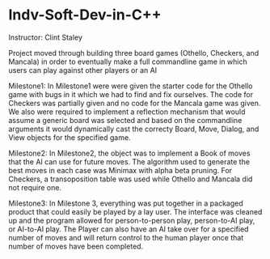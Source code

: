 # Indv-Soft-Dev-in-C++
Instructor: Clint Staley

Project moved through building three board games (Othello, Checkers, and Mancala) in order to eventually make a full
commandline game in which users can play against other players or an AI


Milestone1:
In Milestone1 were were given the starter code for the Othello game with bugs in it which we had to find and fix ourselves.
The code for Checkers was partially given and no code for the Mancala game was given.  We also were required to implement a
reflection mechanism that would assume a generic board was selected and based on the commandline arguments it would 
dynamically cast the correcty Board, Move, Dialog, and View objects for the specified game.

Milestone2:
In Milestone2, the object was to implement a Book of moves that the AI can use for future moves.  The algorithm used to
generate the best moves in each case was Minimax with alpha beta pruning.  For Checkers, a transoposition table was used while
Othello and Mancala did not require one.

Milestone3:
In Milestone 3, everything was put together in a packaged product that could easily be played by a lay user.  The interface
was cleaned up and the program allowed for person-to-person play, person-to-AI play, or AI-to-AI play.  The Player can also
have an AI take over for a specified number of moves and will return control to the human player once that number of moves
have been completed.
